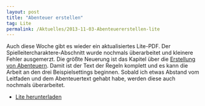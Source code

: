 ```yaml
---
layout: post
title: "Abenteuer erstellen"
tag: Lite
permalink: /Aktuelles/2013-11-03-Abenteuererstellen-lite
---
```


Auch diese Woche gibt es wieder ein aktualisiertes Lite-PDF. Der Spielleitercharaktere-Abschnitt wurde nochmals überarbeitet und kleinere Fehler ausgemerzt. Die größte Neuerung ist das Kapitel über die [Erstellung von Abenteuern](https://lite.jcgames.de/Spielregeln/Abenteuer/). Damit ist der Text der Regeln komplett und es kann die Arbeit an den drei Beispielsettings beginnen. Sobald ich etwas Abstand vom Leitfaden und dem Abenteuertext gehabt habe, werden diese auch nochmals überarbeitet.

- [Lite herunterladen](https://lite.jcgames.de/Publikationen/)

